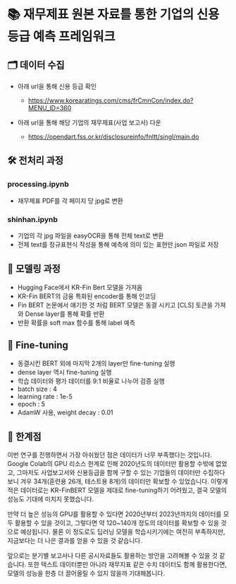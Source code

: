 # 📚 재무제표 원본 자료를 통한 기업의 신용 등급 예측 프레임워크

## 🗂️ 데이터 수집
- 아래 url을 통해 신용 등급 확인
  - https://www.korearatings.com/cms/frCmnCon/index.do?MENU_ID=360

- 아래 url을 통해 해당 기업의 재무제표(사업 보고서) 다운
  - https://opendart.fss.or.kr/disclosureinfo/fnltt/singl/main.do  

## 🛠️ 전처리 과정

### processing.ipynb
- 재무제표 PDF를 각 페이지 당 jpg로 변환

### shinhan.ipynb
- 기업의 각 jpg 파일을 easyOCR을 통해 전체 text로 변환
- 전체 text를 정규표현식 작성을 통해 예측에 의미 있는 표현만 json 파일로 저장

## 🤖 모델링 과정
- Hugging Face에서 KR-Fin Bert 모델을 가져옴
- KR-Fin BERT의 금융 특화된 encoder를 통해 인코딩
- Fin BERT 논문에서 얘기한 것 처럼 BERT 모델은 동결 시키고 [CLS] 토큰을 가져와 Dense layer를 통해 확률 반환
- 반환 확률을 soft max 함수를 통해 label 예측


## 🎯 Fine-tuning
- 동결시킨 BERT 외에 마지막 2개의 layer만 fine-tuning 실행
- dense layer 역시 fine-tuning 실행
- 학습 데이터와 평가 데이터를 9:1 비율로 나누어 검증 실행
- batch size : 4 
- learning rate : 1e-5
- epoch : 5
- AdamW 사용, weight decay : 0.01

## 📝 한계점 
이번 연구를 진행하면서 가장 아쉬웠던 점은 데이터가 너무 부족했다는 것입니다. Google Colab의 GPU 리소스 한계로 인해 2020년도의 데이터만 활용할 수밖에 없었고, 그마저도 사업보고서와 신용등급을 함께 구할 수 있는 기업들의 데이터만 수집하다 보니 겨우 34개(훈련용 26개, 테스트용 8개)의 데이터만 확보할 수 있었습니다. 이렇게 적은 데이터로는 KR-FinBERT 모델을 제대로 fine-tuning하기 어려웠고, 결국 모델의 성능도 기대에 미치지 못했습니다.

만약 더 높은 성능의 GPU를 활용할 수 있다면 2020년부터 2023년까지의 데이터를 모두 활용할 수 있을 것이고, 그렇다면 약 120~140개 정도의 데이터를 확보할 수 있을 것으로 예상됩니다. 물론 이 정도로도 딥러닝 모델을 학습시키기에는 여전히 부족하지만, 지금보다는 더 나은 결과를 얻을 수 있을 것 같습니다.

앞으로는 분기별 보고서나 다른 공시자료들도 활용하는 방안을 고려해볼 수 있을 것 같습니다. 또한 텍스트 데이터뿐만 아니라 재무지표 같은 수치 데이터도 함께 활용한다면, 모델의 성능을 한층 더 끌어올릴 수 있지 않을까 기대해봅니다.
